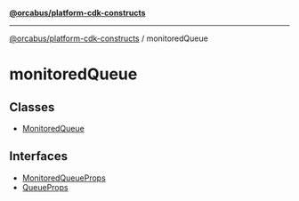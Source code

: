 [**@orcabus/platform-cdk-constructs**](../../../README.md)

***

[@orcabus/platform-cdk-constructs](../../../README.md) / monitoredQueue

# monitoredQueue

## Classes

- [MonitoredQueue](classes/MonitoredQueue.md)

## Interfaces

- [MonitoredQueueProps](interfaces/MonitoredQueueProps.md)
- [QueueProps](interfaces/QueueProps.md)
